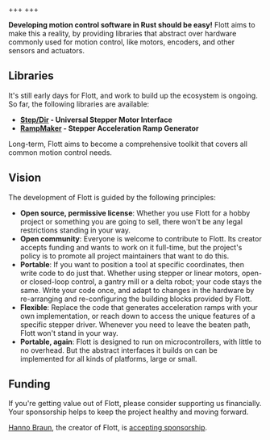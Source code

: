 +++
+++

<strong class="why">Developing motion control software in Rust should be easy!</strong> Flott aims to make this a reality, by providing libraries that abstract over hardware commonly used for motion control, like motors, encoders, and other sensors and actuators.

## Libraries

It's still early days for Flott, and work to build up the ecosystem is ongoing. So far, the following libraries are available:
- **[Step/Dir](https://github.com/flott-motion/step-dir) - Universal Stepper Motor Interface**
- **[RampMaker](https://github.com/flott-motion/ramp-maker) - Stepper Acceleration Ramp Generator**

Long-term, Flott aims to become a comprehensive toolkit that covers all common motion control needs.

## Vision

The development of Flott is guided by the following principles:

- **Open source, permissive license**: Whether you use Flott for a hobby project or something you are going to sell, there won't be any legal restrictions standing in your way.
- **Open community**: Everyone is welcome to contribute to Flott. Its creator accepts funding and wants to work on it full-time, but the project's policy is to promote all project maintainers that want to do this.
- **Portable**: If you want to position a tool at specific coordinates, then write code to do just that. Whether using stepper or linear motors, open- or closed-loop control, a gantry mill or a delta robot; your code stays the same. Write your code once, and adapt to changes in the hardware by re-arranging and re-configuring the building blocks provided by Flott.
- **Flexible**: Replace the code that generates acceleration ramps with your own implementation, or reach down to access the unique features of a specific stepper driver. Whenever you need to leave the beaten path, Flott won't stand in your way.
- **Portable, again**: Flott is designed to run on microcontrollers, with little to no overhead. But the abstract interfaces it builds on can be implemented for all kinds of platforms, large or small.

## Funding

If you're getting value out of Flott, please consider supporting us financially. Your sponsorship helps to keep the project healthy and moving forward.

[Hanno Braun], the creator of Flott, is [accepting sponsorship](https://github.com/sponsors/hannobraun).

[Hanno Braun]: https://github.com/hannobraun
